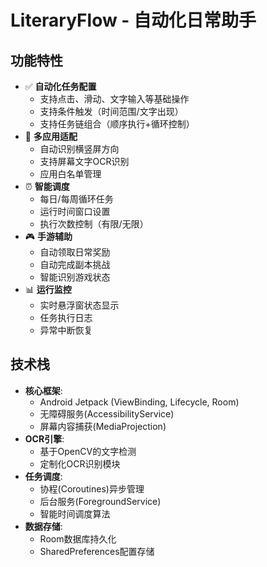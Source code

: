 # LiteraryFlow - 自动化日常助手

## 功能特性
- ✅ **自动化任务配置**
  - 支持点击、滑动、文字输入等基础操作
  - 支持条件触发（时间范围/文字出现）
  - 支持任务链组合（顺序执行+循环控制）
- 📱 **多应用适配**
  - 自动识别横竖屏方向
  - 支持屏幕文字OCR识别
  - 应用白名单管理
- ⏰ **智能调度**
  - 每日/每周循环任务
  - 运行时间窗口设置
  - 执行次数控制（有限/无限）
- 🎮 **手游辅助**
  - 自动领取日常奖励
  - 自动完成副本挑战
  - 智能识别游戏状态
- 📊 **运行监控**
  - 实时悬浮窗状态显示
  - 任务执行日志
  - 异常中断恢复

## 技术栈
- **核心框架**: 
  - Android Jetpack (ViewBinding, Lifecycle, Room)
  - 无障碍服务(AccessibilityService)
  - 屏幕内容捕获(MediaProjection)
- **OCR引擎**: 
  - 基于OpenCV的文字检测
  - 定制化OCR识别模块
- **任务调度**:
  - 协程(Coroutines)异步管理
  - 后台服务(ForegroundService)
  - 智能时间调度算法
- **数据存储**:
  - Room数据库持久化
  - SharedPreferences配置存储
